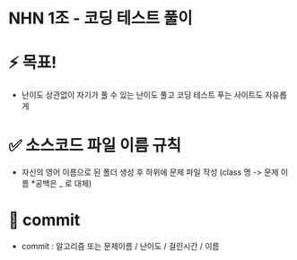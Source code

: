 # NHN 1조 - 코딩 테스트 풀이

# ⚡ 목표!
- 난이도 상관없이 자기가 풀 수 있는 난이도 풀고 코딩 테스트 푸는 사이트도 자유롭게

# ✅ 소스코드 파일 이름 규칙
- 자신의 영어 이름으로 된 폴더 생성 후 하위에 문제 파일 작성 (class 명 -> 문제 이름 *공백은 _ 로 대체)

# 🌱 commit
- commit : 알고리즘 또는 문제이름 / 난이도 / 걸린시간 / 이름